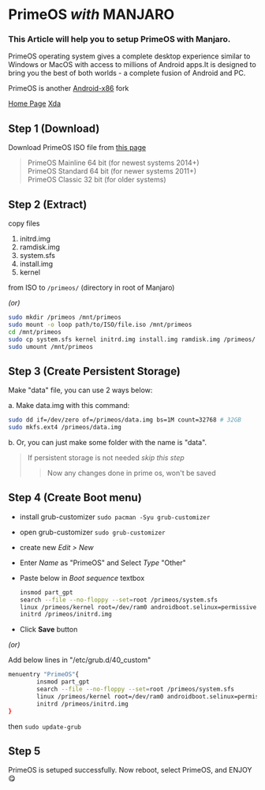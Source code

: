 # PrimeOS *with* **MANJARO**

### This Article will help you to setup PrimeOS with Manjaro.
PrimeOS operating system gives a complete desktop experience similar to Windows or MacOS with access to millions of Android apps.It is designed to bring you the best of both worlds - a complete fusion of Android and PC.

PrimeOS is another [Android-x86](https://www.android-x86.org/ "Home Page") fork

[Home Page](https://primeos.in/)
[Xda](https://forum.xda-developers.com/member.php?u=9505288 "forum.xda-developers.com")

## Step 1 (Download)
Download PrimeOS ISO file from [this page](https://primeos.in/download/ "Official Page")
> PrimeOS Mainline 64 bit (for newest systems 2014+)  
> PrimeOS Standard 64 bit (for newer systems 2011+)  
> PrimeOS Classic 32 bit (for older systems)  

## Step 2 (Extract)
copy files

1. initrd.img
2. ramdisk.img
3. system.sfs
4. install.img
5. kernel

from ISO to `/primeos/` (directory in root of Manjaro)

*(or)*

```bash
sudo mkdir /primeos /mnt/primeos
sudo mount -o loop path/to/ISO/file.iso /mnt/primeos
cd /mnt/primeos
sudo cp system.sfs kernel initrd.img install.img ramdisk.img /primeos/
sudo umount /mnt/primeos
```

## Step 3 (Create Persistent Storage)
Make "data" file, you can use 2 ways below:

a. Make data.img with this command:

   ```bash
   sudo dd if=/dev/zero of=/primeos/data.img bs=1M count=32768 # 32GB
   sudo mkfs.ext4 /primeos/data.img
   ```

b. Or, you can just make some folder with the name is "data".

> If persistent storage is not needed *skip this step*
>> Now any changes done in prime os, won't be saved

## Step 4 (Create Boot menu)
* install grub-customizer `sudo pacman -Syu grub-customizer`

* open grub-customizer `sudo grub-customizer`

* create new *Edit > New*

* Enter *Name* as "PrimeOS" and Select *Type* "Other"

* Paste below in *Boot sequence* textbox

  ```bash
  insmod part_gpt
  search --file --no-floppy --set=root /primeos/system.sfs
  linux /primeos/kernel root=/dev/ram0 androidboot.selinux=permissive buildvariant=userdebug SRC=/primeos
  initrd /primeos/initrd.img
  ```

* Click **Save** button

*(or)*

Add below lines in "/etc/grub.d/40_custom"

```bash
menuentry "PrimeOS"{
        insmod part_gpt
        search --file --no-floppy --set=root /primeos/system.sfs
        linux /primeos/kernel root=/dev/ram0 androidboot.selinux=permissive buildvariant=userdebug SRC=/primeos
        initrd /primeos/initrd.img
}
```

then `sudo update-grub`

## Step 5
PrimeOS is setuped successfully. Now reboot, select PrimeOS, and ENJOY :yum:
